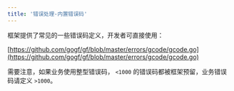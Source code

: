 ```yaml
---
title: '错误处理-内置错误码'
---
```


框架提供了常见的一些错误码定义，开发者可直接使用：

[https://github.com/gogf/gf/blob/master/errors/gcode/gcode.go](https://github.com/gogf/gf/blob/master/errors/gcode/gcode.go)

需要注意，如果业务使用整型错误码， `<1000` 的错误码都被框架预留，业务错误码请定义 `>1000`。